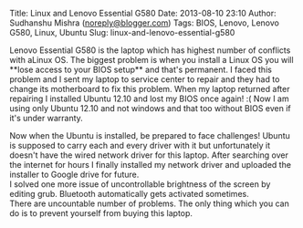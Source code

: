 Title: Linux and Lenovo Essential G580
Date: 2013-08-10 23:10
Author: Sudhanshu Mishra (noreply@blogger.com)
Tags: BIOS, Lenovo, Lenovo G580, Linux, Ubuntu
Slug: linux-and-lenovo-essential-g580

<div dir="ltr" style="text-align: left;">
<span href="http://mrsud.quora.com/#" id="__w2_ciPHhLi_toggle_link"><span id="ld_nrrkyA_12168"><span id="ld_kWHjoX_11820"><span class="inline_editor_value">Lenovo
Essential G580 is the laptop which has highest number of conflicts with
aLinux OS. The biggest problem is when you install a Linux OS you will
**lose access to your BIOS setup** and that's permanent. I faced this
problem and I sent my laptop to service center to repair and they had to
change its motherboard to fix this problem. When my laptop returned
after repairing I installed Ubuntu 12.10 and lost my BIOS once again!
:(  
Now I am using only Ubuntu 12.10 and not windows and that too without
BIOS even if it's under warranty.  
  
Now when the Ubuntu is installed, be prepared to face challenges! Ubuntu
is supposed to carry each and every driver with it but unfortunately it
doesn't have the wired network driver for this laptop. After searching
over the internet for hours I finally installed my network driver and
uploaded the installer to Google drive for future.  
I solved one more issue of uncontrollable brightness of the screen by
editing grub. Bluetooth automatically gets activated sometimes.  
There are uncountable number of problems. The only thing which you can
do is to prevent yourself from buying this
laptop.</span></span></span></span>

</div>
</p>

